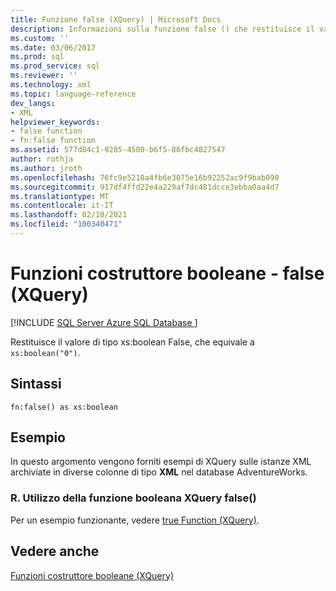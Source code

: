 ```yaml
---
title: Funzione false (XQuery) | Microsoft Docs
description: Informazioni sulla funzione false () che restituisce il valore booleano false.
ms.custom: ''
ms.date: 03/06/2017
ms.prod: sql
ms.prod_service: sql
ms.reviewer: ''
ms.technology: xml
ms.topic: language-reference
dev_langs:
- XML
helpviewer_keywords:
- false function
- fn:false function
ms.assetid: 577d84c1-9285-4580-b6f5-86fbc4827547
author: rothja
ms.author: jroth
ms.openlocfilehash: 76fc9e5210a4fb6e3075e16b92252ac9f9bab090
ms.sourcegitcommit: 917df4ffd22e4a229af7dc481dcce3ebba0aa4d7
ms.translationtype: MT
ms.contentlocale: it-IT
ms.lasthandoff: 02/10/2021
ms.locfileid: "100340471"
---
```

# <a name="boolean-constructor-functions---false-xquery"></a>Funzioni costruttore booleane - false (XQuery)
[!INCLUDE [SQL Server Azure SQL Database ](../includes/applies-to-version/sqlserver.md)]

  Restituisce il valore di tipo xs:boolean False, che equivale a `xs:boolean("0")`.  
  
## <a name="syntax"></a>Sintassi  
  
```  
fn:false() as xs:boolean  
```  
  
## <a name="examples"></a>Esempio  
 In questo argomento vengono forniti esempi di XQuery sulle istanze XML archiviate in diverse colonne di tipo **XML** nel database AdventureWorks.  
  
### <a name="a-using-the-false-xquery-boolean-function"></a>R. Utilizzo della funzione booleana XQuery false()  
 Per un esempio funzionante, vedere [true Function &#40;XQuery&#41;](../xquery/boolean-constructor-functions-true-xquery.md).  
  
## <a name="see-also"></a>Vedere anche  
 [Funzioni costruttore booleane &#40;XQuery&#41;](./xquery-functions-against-the-xml-data-type.md)  
  
